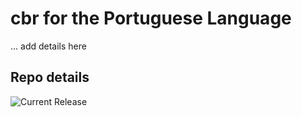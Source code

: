 # cbr for the Portuguese Language

... add details here 


## Repo details

![Current Release](https://img.shields.io/badge/release-v0.1.6-blue)

